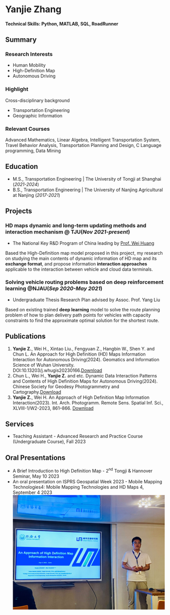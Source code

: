 # Yanjie Zhang

#### Technical Skills: Python, MATLAB, SQL, RoadRunner

## Summary
### Research Interests
- Human Mobility
- High-Definition Map
- Autonomous Driving

### Highlight
Cross-disciplinary background 
- Transportation Engineering
- Geographic Information

### Relevant Courses
Advanced Mathematics, Linear Algebra, Intelligent Transportation System, Travel Behavior Analysis, Transportation Planning and Design, C Language programming, Data Mining


## Education								       		
- M.S., Transportation Engineering | The University of Tongji at Shanghai (_2021-2024_)	 			        		
- B.S., Transportation Engineering | The University of Nanjing Agricultural at Nanjing (_2017-2021_)



## Projects
### HD maps dynamic and long-term updating methods and interaction mechanism @ TJU(_Nov 2021-present_)

- The National Key R&D Program of China leading by [Prof. Wei Huang](https://huangweibuct.github.io/weihuang.github.io/)

Based the High-Definition map model proposed in this project, my research on studying the main contents of dynamic information of HD map and its **exchange format**, and propose information **interaction approaches** applicable to the interaction between vehicle and cloud data terminals.



### Solving vehicle routing problems based on deep reinforcement learning @NJAU(_Sep 2020-May 2021_)

- Undergraduate Thesis Research Plan advised by Assoc. Prof. Yang Liu

Based on existing trained **deep learning** model to solve the route planning problem of how to plan delivery path points for vehicles with capacity constraints to find the approximate optimal solution for the shortest route.


## Publications
1. **Yanjie Z.**, Wei H., Xintao Liu., Fengyuan Z., Hangbin W., Shen Y. and Chun L. An Approach for High Definition (HD) Maps Information Interaction for Autonomous Driving(2024). Geomatics and Information Science of Wuhan University. DOI:10.13203/j.whugis20230166.[Download](https://kns.cnki.net/kcms/detail/42.1676.TN.20230717.2031.001.html)
2. Chun L., Wei H., **Yanjie Z.** and etc. Dynamic Data Interaction Patterns and Contents of High Definition Maps for Autonomous Driving(2024). Chinese Society for Geodesy Photogrammetry and Cartography.[Download](https://www.csgpc.org/ueditor/php/upload/file/20240418/1713429665747510.pdf)
3. **Yanjie Z.**, Wei H. An Approach of High Definition Map Information Interaction(2023). Int. Arch. Photogramm. Remote Sens. Spatial Inf. Sci., XLVIII-1/W2-2023, 861–866. [Download](https://doi.org/10.5194/isprs-archives-XLVIII-1-W2-2023-861-2023)

## Services
- Teaching Assistant - Advanced Research and Practice Course (Undergraduate Course), Fall 2023

## Oral Presentations
- A Brief Introduction to High Definition Map - 2<sup>nd</sup> Tongji & Hannover Seminar, May 10 2023
- An oral presentation on ISPRS Geospatial Week 2023 - Mobile Mapping Technologies4: Mobile Mapping Technologies and HD Maps 4, September 4 2023
![carioyj](/assets/img/Carioyj.jpg)
